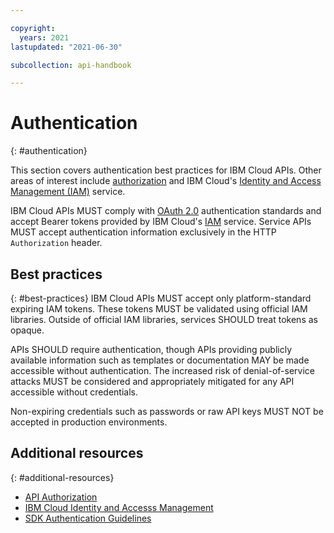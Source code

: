 ```yaml
---

copyright:
  years: 2021
lastupdated: "2021-06-30"

subcollection: api-handbook

---
```


# Authentication
{: #authentication}

This section covers authentication best practices for IBM Cloud APIs.  Other areas of interest include [authorization](/docs/api-handbook?topic=api-handbook-authorization) and IBM Cloud's [Identity and Access Management (IAM)](/docs/account?topic=account-iamoverview) service.  

IBM Cloud APIs MUST comply with [OAuth 2.0](https://oauth.net/2/) authentication standards and accept Bearer tokens provided by IBM Cloud's [IAM](https://cloud.ibm.com/iam/overview) service. Service APIs MUST accept authentication information exclusively in the HTTP `Authorization` header.

## Best practices
{: #best-practices}
IBM Cloud APIs MUST accept only platform-standard expiring IAM tokens.  These tokens MUST be validated using official IAM libraries. Outside of official IAM libraries, services SHOULD treat tokens as opaque.

APIs SHOULD require authentication, though APIs providing publicly available information such as templates or documentation MAY be made accessible without authentication.  The increased risk of denial-of-service attacks MUST be considered and appropriately mitigated for any API accessible without credentials.

Non-expiring credentials such as passwords or raw API keys MUST NOT be accepted in production environments.


## Additional resources
{: #additional-resources}

* [API Authorization](/docs/api-handbook?topic=api-handbook-authorization)
* [IBM Cloud Identity and Accesss Management](/docs/account?topic=account-iamoverview)
* [SDK Authentication Guidelines](https://github.com/IBM/ibm-cloud-sdk-common#authentication)
